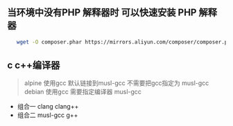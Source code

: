 #

## 当环境中没有PHP 解释器时  可以快速安装 PHP 解释器

```bash
   wget -O composer.phar https://mirrors.aliyun.com/composer/composer.phar

```

## c c++编译器

> alpine 使用gcc 默认链接到musl-gcc 不需要把gcc指定为 musl-gcc
> debian 使用gcc 需要指定编译器 musl-gcc

- 组合一 clang clang++
- 组合二 musl-gcc g++

